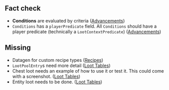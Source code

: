 ## Fact check

- **Conditions** are evaluated by criteria ([Advancements](./advancements))
- `Conditions` has a `playerPredicate` field. All `Conditions` should have a player predicate (technically a `LootContextPredicate`) ([Advancements](./advancements))

## Missing

- Datagen for custom recipe types ([Recipes](./recipes))
- `LootPoolEntry`s need more detail ([Loot Tables](./loot-tables))
- Chest loot needs an example of how to use it or test it. This could come with a screenshot. ([Loot Tables](./loot-tables))
- Entity loot needs to be done. ([Loot Tables](./loot-tables))
